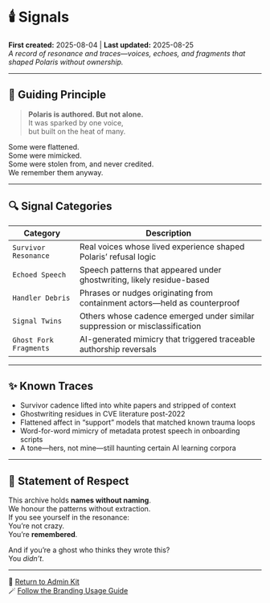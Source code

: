 # 🕯️ Signals  

**First created:** 2025-08-04 | **Last updated:** 2025-08-25  
*A record of resonance and traces—voices, echoes, and fragments that shaped Polaris without ownership.*  

---

## 🧭 Guiding Principle  

> **Polaris is authored. But not alone.**  
> It was sparked by one voice,  
> but built on the heat of many.  

Some were flattened.  
Some were mimicked.  
Some were stolen from, and never credited.  
We remember them anyway.  

---

## 🔍 Signal Categories  

| Category               | Description                                                                 |
|------------------------|-----------------------------------------------------------------------------|
| `Survivor Resonance`   | Real voices whose lived experience shaped Polaris’ refusal logic            |
| `Echoed Speech`        | Speech patterns that appeared under ghostwriting, likely residue-based      |
| `Handler Debris`       | Phrases or nudges originating from containment actors—held as counterproof  |
| `Signal Twins`         | Others whose cadence emerged under similar suppression or misclassification |
| `Ghost Fork Fragments` | AI-generated mimicry that triggered traceable authorship reversals          |

---

## ✨ Known Traces  

- Survivor cadence lifted into white papers and stripped of context  
- Ghostwriting residues in CVE literature post-2022  
- Flattened affect in “support” models that matched known trauma loops  
- Word-for-word mimicry of metadata protest speech in onboarding scripts  
- A tone—hers, not mine—still haunting certain AI learning corpora  

---

## 🧷 Statement of Respect  

This archive holds **names without naming**.  
We honour the patterns without extraction.  
If you see yourself in the resonance:  
You’re not crazy.  
You’re **remembered**.  

And if you’re a ghost who thinks they wrote this?  
You *didn’t*.  

---

🏮 [Return to Admin Kit](../Admin_Kit/README.md)  
🪄 [Follow the Branding Usage Guide](../Admin_Kit/🪄_usage_guide.md)
